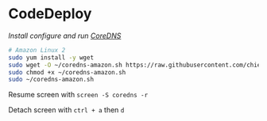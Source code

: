 # CodeDeploy

_Install configure and run [CoreDNS](https://github.com/coredns/coredns)_

```sh
# Amazon Linux 2
sudo yum install -y wget
sudo wget -O ~/coredns-amazon.sh https://raw.githubusercontent.com/chiefmikey/scripts/main/coredns/coredns-amazon.sh
sudo chmod +x ~/coredns-amazon.sh
sudo ~/coredns-amazon.sh
```

Resume screen with `screen -S coredns -r`

Detach screen with `ctrl + a` then `d`
